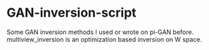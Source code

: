 # GAN-inversion-script
Some GAN inversion methods I used or wrote on pi-GAN before.
multiview_inversion is an optimization based inversion on W space.
